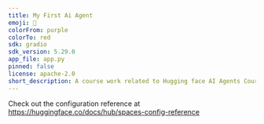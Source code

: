 ```yaml
---
title: My First Ai Agent
emoji: 🦀
colorFrom: purple
colorTo: red
sdk: gradio
sdk_version: 5.29.0
app_file: app.py
pinned: false
license: apache-2.0
short_description: A course work related to Hugging face AI Agents Course
---
```


Check out the configuration reference at https://huggingface.co/docs/hub/spaces-config-reference
